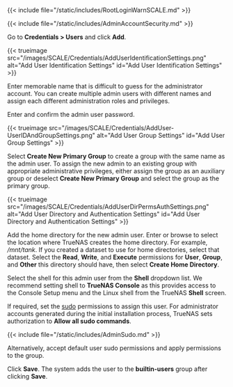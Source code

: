 &NewLine;

{{< include file="/static/includes/RootLoginWarnSCALE.md" >}}

{{< include file="/static/includes/AdminAccountSecurity.md" >}}

Go to **Credentials > Users** and click **Add**.

{{< trueimage src="/images/SCALE/Credentials/AddUserIdentificationSettings.png" alt="Add User Identification Settings" id="Add User Identification Settings" >}}

Enter memorable name that is difficult to guess for the administrator account.
You can create multiple admin users with different names and assign each different administration roles and privileges.

Enter and confirm the admin user password.

{{< trueimage src="/images/SCALE/Credentials/AddUser-UserIDAndGroupSettings.png" alt="Add User Group Settings" id="Add User Group Settings" >}}

Select **Create New Primary Group** to create a group with the same name as the admin user.
To assign the new admin to an existing group with appropriate administrative privileges, either assign the group as an auxiliary group or deselect **Create New Primary Group** and select the group as the primary group.

{{< trueimage src="/images/SCALE/Credentials/AddUserDirPermsAuthSettings.png" alt="Add User Directory and Authentication Settings" id="Add User Directory and Authentication Settings" >}}

Add the home directory for the new admin user.
Enter or browse to select the location where TrueNAS creates the home directory.
For example, */mnt/tank*. If you created a dataset to use for home directories, select that dataset.
Select the **Read**, **Write**, and **Execute** permissions for **User**, **Group**, and **Other** this directory should have, then select **Create Home Directory**.

Select the shell for this admin user from the **Shell** dropdown list.
We recommend setting shell to **TrueNAS Console** as this provides access to the Console Setup menu and the Linux shell from the TrueNAS **Shell** screen.

If required, set the [sudo](https://www.sudo.ws/) permissions to assign this user.
For administrator accounts generated during the initial installation process, TrueNAS sets authorization to **Allow all sudo commands**.

{{< include file="/static/includes/AdminSudo.md" >}}

Alternatively, accept default user sudo permissions and apply permissions to the group.

Click **Save**.
The system adds the user to the **builtin-users** group after clicking **Save**.
